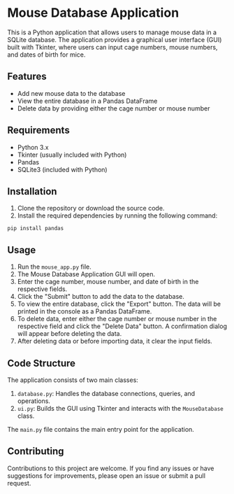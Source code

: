 # Mouse Database Application

This is a Python application that allows users to manage mouse data in a SQLite database. The application provides a graphical user interface (GUI) built with Tkinter, where users can input cage numbers, mouse numbers, and dates of birth for mice.

## Features

- Add new mouse data to the database
- View the entire database in a Pandas DataFrame
- Delete data by providing either the cage number or mouse number

## Requirements

- Python 3.x
- Tkinter (usually included with Python)
- Pandas
- SQLite3 (included with Python)

## Installation

1. Clone the repository or download the source code.
2. Install the required dependencies by running the following command:
```
pip install pandas
```

## Usage

1. Run the `mouse_app.py` file.
2. The Mouse Database Application GUI will open.
3. Enter the cage number, mouse number, and date of birth in the respective fields.
4. Click the "Submit" button to add the data to the database.
5. To view the entire database, click the "Export" button. The data will be printed in the console as a Pandas DataFrame.
6. To delete data, enter either the cage number or mouse number in the respective field and click the "Delete Data" button. A confirmation dialog will appear before deleting the data.
7. After deleting data or before importing data, it clear the input fields.

## Code Structure

The application consists of two main classes:

1. `database.py`: Handles the database connections, queries, and operations.
2. `ui.py`: Builds the GUI using Tkinter and interacts with the `MouseDatabase` class.

The `main.py` file contains the main entry point for the application.

## Contributing

Contributions to this project are welcome. If you find any issues or have suggestions for improvements, please open an issue or submit a pull request.